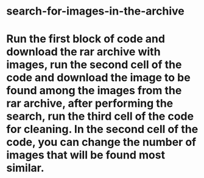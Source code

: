 # search-for-images-in-the-archive
# Run the first block of code and download the rar archive with images, run the second cell of the code and download the image to be found among the images from the rar archive, after performing the search, run the third cell of the code for cleaning. In the second cell of the code, you can change the number of images that will be found most similar.
